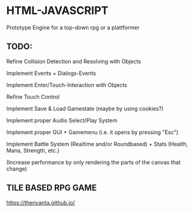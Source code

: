 # HTML-JAVASCRIPT

Prototype Engine for a top-down rpg or a plattformer

## TODO:            
Refine Collision Detection and Resolving with Objects

Implement Events + Dialogs-Events

Implement Enter/Touch-Interaction with Objects

Refine Touch Control

Implement Save & Load Gamestate (maybe by using cookies?)

Implement proper Audio Select/Play System

Implement proper GUI + Gamemenu (i.e. it opens by pressing "Esc")

Implement Battle System (Realtime and/or Roundbased) + Stats (Health, Mana, Strength, etc.)

(Increase performance by only rendering the parts of the canvas that change)

## TILE BASED RPG GAME

https://thenyanta.github.io/
